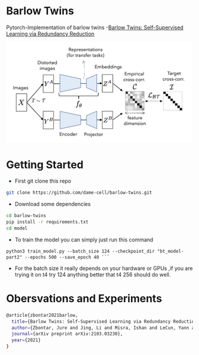 # Barlow Twins 
Pytorch-Implementation of barlow twins -[Barlow Twins: Self-Supervised Learning via Redundancy Reduction](https://arxiv.org/pdf/2103.03230)


<p align="center">
  <img src="model/image/image.png" alt="bt" width="900"/>
</p>


# Getting Started 
- First git clone this repo 
```bash 
git clone https://github.com/dame-cell/barlow-twins.git
```
- Download some dependencies
```bash 
cd barlow-twins 
pip install -r requirements.txt 
cd model 
```
- To train the model you can simply just run this command 
```
python3 train_model.py --batch_size 124 --checkpoint_dir "bt_model-part2" --epochs 500 --save_epoch 40 ```
```
- For the batch size it really depends on your hardware or GPUs ,if you are trying it on t4 try 124 anything better that t4 256 should do well.

# Obersvations and Experiments


```bash
@article{zbontar2021barlow,
  title={Barlow Twins: Self-Supervised Learning via Redundancy Reduction},
  author={Zbontar, Jure and Jing, Li and Misra, Ishan and LeCun, Yann and Deny, St{\'e}phane},
  journal={arXiv preprint arXiv:2103.03230},
  year={2021}
}
```
